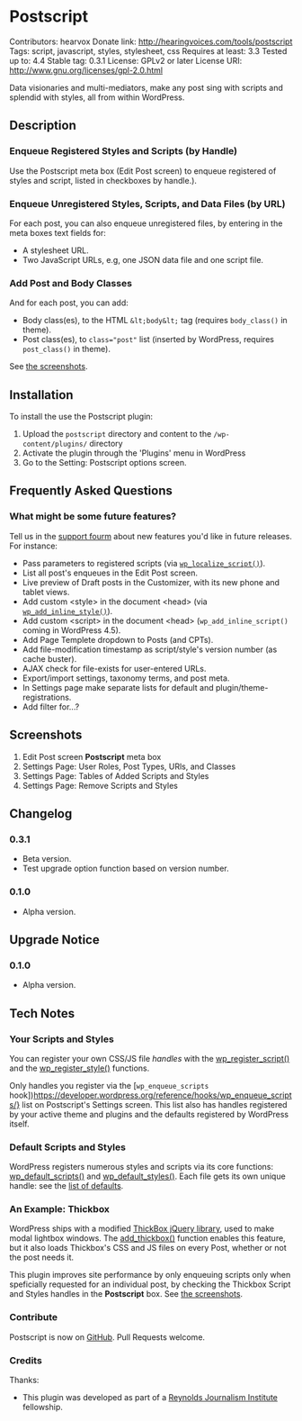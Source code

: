 # Postscript
Contributors: hearvox
Donate link: http://hearingvoices.com/tools/postscript
Tags: script, javascript, styles, stylesheet, css
Requires at least: 3.3
Tested up to: 4.4
Stable tag: 0.3.1
License: GPLv2 or later
License URI: http://www.gnu.org/licenses/gpl-2.0.html

Data visionaries and multi-mediators, make any post sing with scripts and splendid with styles, all from within WordPress.

## Description

### Enqueue Registered Styles and Scripts (by Handle)

Use the Postscript meta box (Edit Post screen) to enqueue registered of styles and script, listed in checkboxes by handle.).

### Enqueue Unregistered Styles, Scripts, and Data Files (by URL)

For each post, you can also enqueue unregistered files, by entering in the meta boxes text fields for:
* A stylesheet URL.
* Two JavaScript URLs, e.g, one JSON data file and one script file.

### Add Post and Body Classes

And for each post, you can add:
* Body class(es), to the HTML `&lt;body&lt;` tag (requires `body_class()` in theme).
* Post class(es), to `class="post"` list (inserted by WordPress, requires `post_class()` in theme).

See [the screenshots](https://wordpress.org/plugins/postscript/screenshots/).

## Installation

To install the use the Postscript plugin:

1. Upload the `postscript` directory and content to the `/wp-content/plugins/` directory
2. Activate the plugin through the 'Plugins' menu in WordPress
3. Go to the Setting: Postscript options screen.

## Frequently Asked Questions

### What might be some future features?

Tell us in the [support fourm](https://wordpress.org/support/plugin/postscript) about new features you'd like in future releases. For instance:

* Pass parameters to registered scripts (via [`wp_localize_script()`](https://developer.wordpress.org/reference/functions/wp_localize_script/)).
* List all post's enqueues in the Edit Post screen.
* Live preview of Draft posts in the Customizer, with its new phone and tablet views.
* Add custom &lt;style&gt; in the document &lt;head&gt; (via [`wp_add_inline_style()`](https://developer.wordpress.org/reference/functions/wp_add_inline_style/)).
* Add custom &lt;script&gt; in the document &lt;head&gt; (`wp_add_inline_script()` coming in WordPress 4.5).
* Add Page Templete dropdown to Posts (and CPTs).
* Add file-modification timestamp as script/style's version number (as cache buster).
* AJAX check for file-exists for user-entered URLs.
* Export/import settings, taxonomy terms, and post meta.
* In Settings page make separate lists for default and plugin/theme-registrations.
* Add filter for...?

## Screenshots

1. Edit Post screen **Postscript** meta box
2. Settings Page: User Roles, Post Types, URls, and Classes
3. Settings Page: Tables of Added Scripts and Styles
4. Settings Page: Remove Scripts and Styles

## Changelog

### 0.3.1
* Beta version.
* Test upgrade option function based on version number.

### 0.1.0
* Alpha version.

## Upgrade Notice

### 0.1.0
* Alpha version.

## Tech Notes

### Your Scripts and Styles
You can register your own CSS/JS file *handles* with the [wp_register_script()](https://developer.wordpress.org/reference/functions/wp_register_script/) and the [wp_register_style()](https://developer.wordpress.org/reference/functions/wp_register_style/) functions.

Only handles you register via the [`wp_enqueue_scripts` hook])https://developer.wordpress.org/reference/hooks/wp_enqueue_scripts/} list on Postscript's Settings screen. This list also has handles registered by your active theme and plugins and the defaults registered by WordPress itself.

### Default Scripts and Styles
WordPress registers numerous styles and scripts via its core functions: [wp_default_scripts()](https://developer.wordpress.org/reference/functions/wp_default_scripts/) and [wp_default_styles()](https://developer.wordpress.org/reference/functions/wp_default_styles/). Each file gets its own unique handle: see the [list of defaults](https://developer.wordpress.org/reference/functions/wp_enqueue_script/#defaults).

### An Example: Thickbox
WordPress ships with a modified [ThickBox jQuery library](https://codex.wordpress.org/Javascript_Reference/ThickBox), used to make modal lightbox windows. The [add_thickbox()](https://developer.wordpress.org/reference/functions/add_thickbox/) function enables this feature, but it also loads Thickbox's CSS and JS files on every Post, whether or not the post needs it.

This plugin improves site performance by only enqueuing scripts only when speficially requested for an individual post, by checking the Thickbox Script and Styles handles in the **Postscript** box. See [the screenshots](https://wordpress.org/plugins/postscript/screenshots/).

### Contribute
Postscript is now on [GitHub](https://github.com/hearvox/postscript). Pull Requests welcome.

### Credits

Thanks:

* This plugin was developed as part of a [Reynolds Journalism Institute](https://www.rjionline.org) fellowship.


